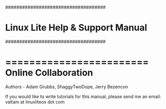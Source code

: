 ####################################
# Linux Lite Help & Support Manual #
####################################

========================
  Online Collaboration 
========================

Authors - Adam Grubbs, ShaggyTwoDope, Jerry Bezencon

If you would like to write tutorials for this manual,
please send me an email: valtam at linuxliteos dot com
